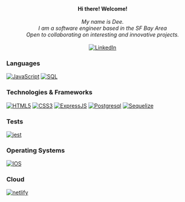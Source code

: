 <p align="center">
    <b>Hi there! Welcome! </b><br><br>
    <i>
        My name is Dee.<br>
        I am a software engineer based in the SF Bay Area<br>
        Open to collaborating on interesting and innovative projects.<br>
    </i><br>
    <a href="https://www.linkedin.com/in/abdualimova">
        <img src="https://img.shields.io/badge/LinkedIn-blue?style=flat-square&logo=linkedin" alt="LinkedIn">
    </a>

### Languages
[![JavaScript](https://img.shields.io/badge/javascript-black?style=for-the-badge&logo=javascript)](https://github.com/dilshoda0202)
[![SQL](https://img.shields.io/badge/sql-black?style=for-the-badge&logo=mysql)](https://github.com/dilshoda0202)

### Technologies & Frameworks
[![HTML5](https://img.shields.io/badge/html5-black?style=for-the-badge&logo=html5)](https://github.com/dilshoda0202)
[![CSS3](https://img.shields.io/badge/css3-black?style=for-the-badge&logo=css3)](https://github.com/dilshoda0202)
[![ExpressJS](https://img.shields.io/badge/Express.js-404D59?style=for-the-badge)](https://github.com/dilshoda0202)
[![Postgresql](https://img.shields.io/badge/PostgreSQL-316192?style=for-the-badge&logo=postgresql&logoColor=white)](https://github.com/dilshoda0202)
[![Sequelize](https://img.shields.io/badge/sequelize-323330?style=for-the-badge&logo=sequelize&logoColor=blue)](https://github.com/dilshoda0202)
    
### Tests
[![jest](https://img.shields.io/badge/Jest-323330?style=for-the-badge&logo=Jest&logoColor=white)](https://github.com/dilshoda0202)

### Operating Systems
[![IOS](https://img.shields.io/badge/iOS-000000?style=for-the-badge&logo=ios&logoColor=white)](https://github.com/dilshoda0202)
    
### Cloud 
[![netlify](https://img.shields.io/badge/Netlify-00C7B7?style=for-the-badge&logo=netlify&logoColor=white)](https://github.com/dilshoda0202)
    


<!---
dilshoda0202/dilshoda0202 is a ✨ special ✨ repository because its `README.md` (this file) appears on your GitHub profile.
You can click the Preview link to take a look at your changes.
--->
